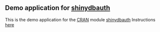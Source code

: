 ## Demo application for [shinydbauth](https://github.com/diegoefe/shinydbauth)

This is the demo application for the [CRAN](https://cran.r-project.org/) module [shinydbauth](https://github.com/diegoefe/shinydbauth)
Instructions [here](setup/SETUP.md)
